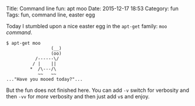 Title: Command line fun: apt moo
Date: 2015-12-17 18:53
Category: fun
Tags: fun, command line, easter egg

Today I stumbled upon a nice easter egg in the `apt-get` family: `moo` *command*.

````
$ apt-get moo
                 (__) 
                 (oo) 
           /------\/ 
          / |    ||   
         *  /\---/\ 
            ~~   ~~   
..."Have you mooed today?"...
````

But the fun does not finished here. You can add `-v` switch for verbosity and then `-vv` for *more* verbosity and then just add `v`s and enjoy.

